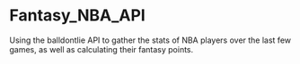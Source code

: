 # Fantasy_NBA_API
Using the balldontlie API to gather the stats of NBA players over the last few games, as well as calculating their fantasy points.
